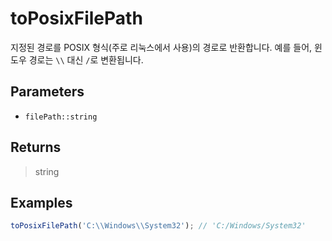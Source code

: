 # toPosixFilePath <Lang js />

<NodeRequired ko />

지정된 경로를 POSIX 형식(주로 리눅스에서 사용)의 경로로 반환합니다. 예를 들어, 윈도우 경로는 `\\` 대신 `/`로 변환됩니다.

## Parameters

- `filePath::string`

## Returns

> string

## Examples

```javascript
toPosixFilePath('C:\\Windows\\System32'); // 'C:/Windows/System32'
```
